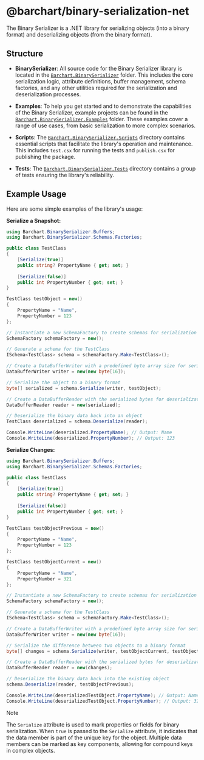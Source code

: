 # @barchart/binary-serialization-net

The Binary Serializer is a .NET library for serializing objects (into a binary format) and deserializing objects (from the binary format).

## Structure

- **BinarySerializer**: All source code for the Binary Serializer library is located in the [`Barchart.BinarySerializer`](./Barchart.BinarySerializer) folder. This includes the core serialization logic, attribute definitions, buffer management, schema factories, and any other utilities required for the serialization and deserialization processes.

- **Examples**: To help you get started and to demonstrate the capabilities of the Binary Serializer, example projects can be found in the [`Barchart.BinarySerializer.Examples`](./Barchart.BinarySerializer.Examples) folder. These examples cover a range of use cases, from basic serialization to more complex scenarios.

- **Scripts**: The [`Barchart.BinarySerializer.Scripts`](./Barchart.BinarySerializer.Scripts) directory contains essential scripts that facilitate the library's operation and maintenance. This includes `test.csx` for running the tests and `publish.csx` for publishing the package.

- **Tests**: The [`Barchart.BinarySerializer.Tests`](./Barchart.BinarySerializer.Tests) directory contains a group of tests ensuring the library's reliability.

## Example Usage

Here are some simple examples of the library's usage:

**Serialize a Snapshot:**

```csharp
using Barchart.BinarySerializer.Buffers;
using Barchart.BinarySerializer.Schemas.Factories;

public class TestClass
{
    [Serialize(true)]
    public string? PropertyName { get; set; }
    
    [Serialize(false)]
    public int PropertyNumber { get; set; }
}

TestClass testObject = new()
{
    PropertyName = "Name",
    PropertyNumber = 123
};

// Instantiate a new SchemaFactory to create schemas for serialization
SchemaFactory schemaFactory = new();

// Generate a schema for the TestClass
ISchema<TestClass> schema = schemaFactory.Make<TestClass>();

// Create a DataBufferWriter with a predefined byte array size for serialization
DataBufferWriter writer = new(new byte[16]);

// Serialize the object to a binary format
byte[] serialized = schema.Serialize(writer, testObject);

// Create a DataBufferReader with the serialized bytes for deserialization
DataBufferReader reader = new(serialized);

// Deserialize the binary data back into an object
TestClass deserialized = schema.Deserialize(reader);

Console.WriteLine(deserialized.PropertyName); // Output: Name
Console.WriteLine(deserialized.PropertyNumber); // Output: 123
```

**Serialize Changes:**

```csharp
using Barchart.BinarySerializer.Buffers;
using Barchart.BinarySerializer.Schemas.Factories;

public class TestClass
{
    [Serialize(true)]
    public string? PropertyName { get; set; }
    
    [Serialize(false)]
    public int PropertyNumber { get; set; }
}

TestClass testObjectPrevious = new()
{
    PropertyName = "Name",
    PropertyNumber = 123
};

TestClass testObjectCurrent = new()
{
    PropertyName = "Name",
    PropertyNumber = 321
};

// Instantiate a new SchemaFactory to create schemas for serialization
SchemaFactory schemaFactory = new();

// Generate a schema for the TestClass
ISchema<TestClass> schema = schemaFactory.Make<TestClass>();

// Create a DataBufferWriter with a predefined byte array size for serialization
DataBufferWriter writer = new(new byte[16]);

// Serialize the difference between two objects to a binary format
byte[] changes = schema.Serialize(writer, testObjectCurrent, testObjectPrevious);

// Create a DataBufferReader with the serialized bytes for deserialization
DataBufferReader reader = new(changes);

// Deserialize the binary data back into the existing object
schema.Deserialize(reader, testObjectPrevious);

Console.WriteLine(deserializedTestObject.PropertyName); // Output: Name
Console.WriteLine(deserializedTestObject.PropertyNumber); // Output: 321
```

> [!NOTE]  
> The `Serialize` attribute is used to mark properties or fields for binary serialization. When `true` is passed to the `Serialize` attribute, it indicates that the data member is part of the unique key for the object. Multiple data members can be marked as key components, allowing for compound keys in complex objects.